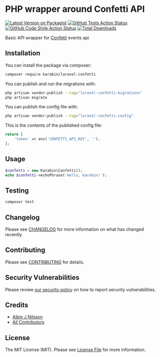 # PHP wrapper around Confetti API

[![Latest Version on Packagist](https://img.shields.io/packagist/v/karabin/laravel-confetti.svg?style=flat-square)](https://packagist.org/packages/karabin/laravel-confetti)
[![GitHub Tests Action Status](https://img.shields.io/github/actions/workflow/status/karabin/laravel-confetti/run-tests.yml?branch=main&label=tests&style=flat-square)](https://github.com/karabin/laravel-confetti/actions?query=workflow%3Arun-tests+branch%3Amain)
[![GitHub Code Style Action Status](https://img.shields.io/github/actions/workflow/status/karabin/laravel-confetti/fix-php-code-style-issues.yml?branch=main&label=code%20style&style=flat-square)](https://github.com/karabin/laravel-confetti/actions?query=workflow%3A"Fix+PHP+code+style+issues"+branch%3Amain)
[![Total Downloads](https://img.shields.io/packagist/dt/karabin/laravel-confetti.svg?style=flat-square)](https://packagist.org/packages/karabin/laravel-confetti)

Basic API wrapper for [Confetti](https://confetti.events/) events api

## Installation

You can install the package via composer:

```bash
composer require karabin/laravel-confetti
```

You can publish and run the migrations with:

```bash
php artisan vendor:publish --tag="laravel-confetti-migrations"
php artisan migrate
```

You can publish the config file with:

```bash
php artisan vendor:publish --tag="laravel-confetti-config"
```

This is the contents of the published config file:

```php
return [
    'token' => env('CONFETTI_API_KEY', ''),
];
```

## Usage

```php
$confetti = new Karabin\Confetti();
echo $confetti->echoPhrase('Hello, Karabin!');
```

## Testing

```bash
composer test
```

## Changelog

Please see [CHANGELOG](CHANGELOG.md) for more information on what has changed recently.

## Contributing

Please see [CONTRIBUTING](CONTRIBUTING.md) for details.

## Security Vulnerabilities

Please review [our security policy](../../security/policy) on how to report security vulnerabilities.

## Credits

- [Albin J Nilsson](https://github.com/KarabinSE)
- [All Contributors](../../contributors)

## License

The MIT License (MIT). Please see [License File](LICENSE.md) for more information.
